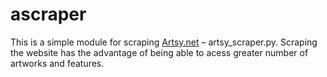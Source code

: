 # ascraper
This is a simple module for scraping [Artsy.net](https://www.artsy.net) – artsy_scraper.py. Scraping the website has the advantage of being able to acess greater number of artworks and features. 


